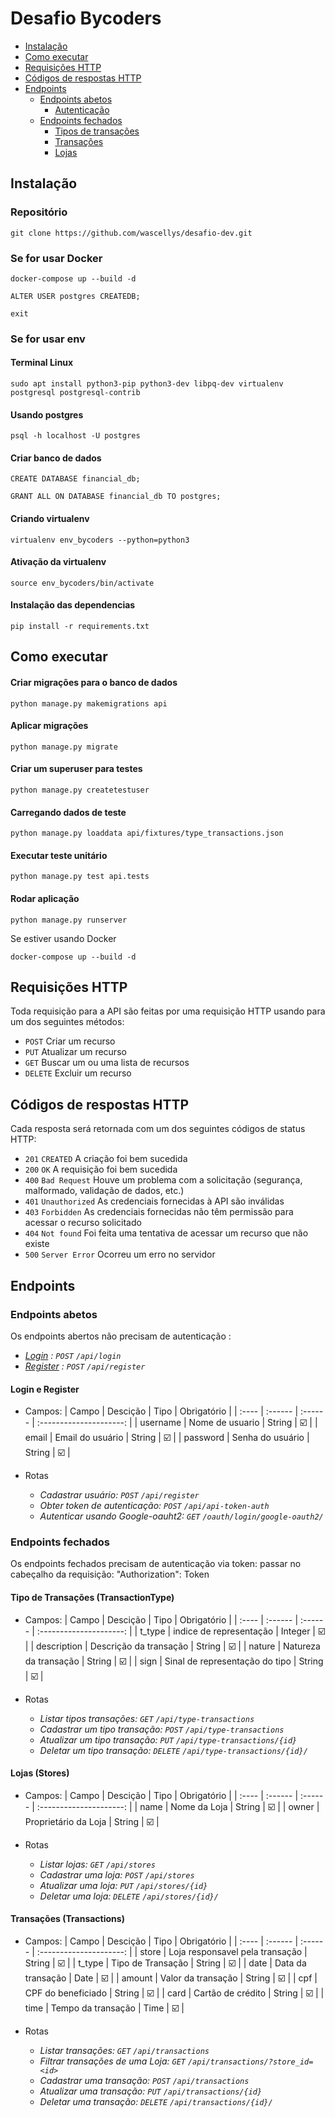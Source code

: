 # Desafio Bycoders

- [Instalação](#instalação)
- [Como executar](#como-executar)
- [Requisições HTTP](#requisições-http)
- [Códigos de respostas HTTP](#códigos-de-respostas-http)
- [Endpoints](#endpoints)
  - [Endpoints abetos](#endpoints-abetos)
    - [Autenticação](#authentications)
  - [Endpoints fechados](#endpoints-fechados)
    - [Tipos de transações](#categorias-de-quarto)
    - [Transações](#transactions)
    - [Lojas](#stores)

## Instalação

### Repositório
```
git clone https://github.com/wascellys/desafio-dev.git
```
### Se for usar Docker
```
docker-compose up --build -d

ALTER USER postgres CREATEDB;

exit
```
### Se for usar env
#### Terminal Linux
```
sudo apt install python3-pip python3-dev libpq-dev virtualenv postgresql postgresql-contrib
```
#### Usando postgres
```
psql -h localhost -U postgres
```

#### Criar banco de dados
```
CREATE DATABASE financial_db;

GRANT ALL ON DATABASE financial_db TO postgres;
```

#### Criando virtualenv
```
virtualenv env_bycoders --python=python3
```

#### Ativação da  virtualenv
```
source env_bycoders/bin/activate
```
#### Instalação das dependencias
```
pip install -r requirements.txt
```

## Como executar

#### Criar migrações para o banco de dados
```
python manage.py makemigrations api
```

#### Aplicar migrações
```
python manage.py migrate
```
#### Criar um superuser para testes
```
python manage.py createtestuser
```
#### Carregando dados de teste
```
python manage.py loaddata api/fixtures/type_transactions.json
```
#### Executar teste unitário
```
python manage.py test api.tests
```

#### Rodar aplicação
```
python manage.py runserver
```

Se estiver usando Docker

```
docker-compose up --build -d
```

## Requisições HTTP
Toda requisição para a API são feitas por uma requisição HTTP usando para um dos seguintes métodos:

* `POST` Criar um recurso
* `PUT` Atualizar um recurso
* `GET` Buscar um ou uma lista de recursos
* `DELETE` Excluir um recurso

## Códigos de respostas HTTP
Cada resposta será retornada com um dos seguintes códigos de status HTTP:

* `201` `CREATED` A criação foi bem sucedida
* `200` `OK` A requisição foi bem sucedida
* `400` `Bad Request` Houve um problema com a solicitação (segurança, malformado, validação de dados, etc.)
* `401` `Unauthorized` As credenciais fornecidas à API são inválidas
* `403` `Forbidden` As credenciais fornecidas não têm permissão para acessar o recurso solicitado
* `404` `Not found` Foi feita uma tentativa de acessar um recurso que não existe
* `500` `Server Error` Ocorreu um erro no servidor

## Endpoints

### Endpoints abetos
Os endpoints abertos não precisam de autenticação :

- *[Login](docs/login.md) : `POST` `/api/login`*
- *[Register](docs/signup.md) : `POST` `/api/register`*

#### Login e Register
- Campos:
  | Campo     | Descição        | Tipo    | Obrigatório             |
  | :----     | :------         | :------ | :---------------------: |
  | username  | Nome de usuario | String  | :ballot_box_with_check: |
  | email     | Email do usuário | String  | :ballot_box_with_check: |
  | password  | Senha do usuário | String  | :ballot_box_with_check: |

- Rotas
  - *Cadastrar usuário: `POST` `/api/register`*
  - *Obter token de autenticação: `POST` `/api/api-token-auth`*
  - *Autenticar usando Google-oauht2: `GET` `/oauth/login/google-oauth2/`*

### Endpoints fechados
Os endpoints fechados precisam de autenticação via token:
passar no cabeçalho da requisição: "Authorization": Token <token>

#### Tipo de Transações (TransactionType)


- Campos:
  | Campo       | Descição                       | Tipo     | Obrigatório             |
  | :----       | :------                        | :------  | :---------------------: |
  | t_type      | indice de representação        | Integer  | :ballot_box_with_check: |
  | description | Descrição da transação         | String   | :ballot_box_with_check: |
  | nature      | Natureza da transação          | String   | :ballot_box_with_check: |
  | sign        | Sinal de representação do tipo | String   | :ballot_box_with_check: |

- Rotas
  - *Listar tipos transações: `GET` `/api/type-transactions`*
  - *Cadastrar um tipo transação: `POST` `/api/type-transactions`*
  - *Atualizar um tipo transação: `PUT` `/api/type-transactions/{id}`*
  - *Deletar um tipo transação: `DELETE` `/api/type-transactions/{id}/`*


#### Lojas (Stores)


- Campos:
  | Campo       | Descição                       | Tipo     | Obrigatório             |
  | :----       | :------                        | :------  | :---------------------: |
  | name      | Nome da Loja        | String  | :ballot_box_with_check: |
  | owner | Proprietário da Loja         | String   | :ballot_box_with_check: |

- Rotas
  - *Listar lojas: `GET` `/api/stores`*
  - *Cadastrar uma loja: `POST` `/api/stores`*
  - *Atualizar uma loja: `PUT` `/api/stores/{id}`*
  - *Deletar uma loja: `DELETE` `/api/stores/{id}/`*

#### Transações (Transactions)


- Campos:
  | Campo       | Descição                       | Tipo     | Obrigatório             |
  | :----       | :------                        | :------  | :---------------------: |
  | store      | Loja responsavel pela transação        | String  | :ballot_box_with_check: |
  | t_type | Tipo de Transação         | String   | :ballot_box_with_check: |
  | date | Data da transação         | Date   | :ballot_box_with_check: |
  | amount | Valor da transação         | String   | :ballot_box_with_check: |
  | cpf | CPF do beneficiado        | String   | :ballot_box_with_check: |
  | card | Cartão de crédito         | String   | :ballot_box_with_check: |
  | time | Tempo da transação         | Time   | :ballot_box_with_check: |


- Rotas
  - *Listar transações: `GET` `/api/transactions`*
  - *Filtrar transações de uma Loja: `GET` `/api/transactions/?store_id=<id>`*
  - *Cadastrar uma transação: `POST` `/api/transactions`*
  - *Atualizar uma transação: `PUT` `/api/transactions/{id}`*
  - *Deletar uma transação: `DELETE` `/api/transactions/{id}/`*
